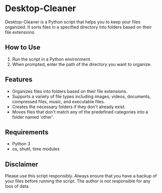# Desktop-Cleaner
Desktop-Cleaner is a Python script that helps you to keep your files organized. It sorts files in a specified directory into folders based on their file extensions.

## How to Use

1. Run the script in a Python environment.
2. When prompted, enter the path of the directory you want to organize.

## Features

- Organizes files into folders based on their file extensions.
- Supports a variety of file types including images, videos, documents, compressed files, music, and executable files.
- Creates the necessary folders if they don't already exist.
- Moves files that don't match any of the predefined categories into a folder named 'other'.

## Requirements

- Python 3
- os, shutil, time modules

## Disclaimer
Please use this script responsibly. Always ensure that you have a backup of your files before running the script. The author is not responsible for any loss of data.
